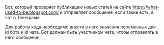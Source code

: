 Бот, который проверяет публикацию новых статей на сайте https://what-used-to-be.blogspot.com/ и отправляет сообщение, если такие есть, в чат в Телеграме

Для работы кода необходимо внести в него значения переменных для id бота и id чата. Бот должен быть участником чата, чтобы отправлять в него сообщения.
